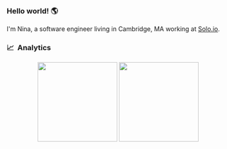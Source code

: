 ### Hello world! 🌎 

I'm Nina, a software engineer living in Cambridge, MA working at [Solo.io](https://www.solo.io/). 

### 📈 &nbsp;Analytics

<p align="center">
    <img height="180em" src="https://github-readme-stats-eight-theta.vercel.app/api?username=npolshakova&show_icons=true&theme=algolia&include_all_commits=true&count_private=true&line_height=26%22"/>
    <img height="180em" src="https://github-readme-streak-stats.herokuapp.com/?user=npolshakova&theme=vue-dark&hide_border=true&theme=algolia&ount_private=true&line_height=26%22">
</p>

<!--
**npolshakova/npolshakova** is a ✨ _special_ ✨ repository because its `README.md` (this file) appears on your GitHub profile.

Here are some ideas to get you started:

- 🔭 I’m currently working on ...
- 🌱 I’m currently learning ...
- 👯 I’m looking to collaborate on ...
- 🤔 I’m looking for help with ...
- 💬 Ask me about ...
- 📫 How to reach me: ...
- 😄 Pronouns: ...
- ⚡ Fun fact: ...
-->
